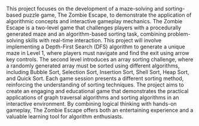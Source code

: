 This project focuses on the development of a maze-solving and sorting-based puzzle game, The Zombie Escape, to demonstrate the application of algorithmic concepts and interactive gameplay mechanics. The Zombie Escape is a two-level game that challenges players with a procedurally generated maze and an algorithm-based sorting task, combining problem-solving skills with real-time interaction.
This project will involve implementing a Depth-First Search (DFS) algorithm to generate a unique maze in Level 1, where players must navigate and find the exit using arrow key controls. The second level introduces an array sorting challenge, where a randomly generated array must be sorted using different algorithms, including Bubble Sort, Selection Sort, Insertion Sort, Shell Sort, Heap Sort, and Quick Sort. Each game session presents a different sorting method, reinforcing the understanding of sorting techniques.
The project aims to create an engaging and educational game that demonstrates the practical applications of graph traversal algorithms and sorting algorithms in an interactive environment. By combining logical thinking with hands-on gameplay, The Zombie Escape offers both an entertaining experience and a valuable learning tool for algorithm enthusiasts.